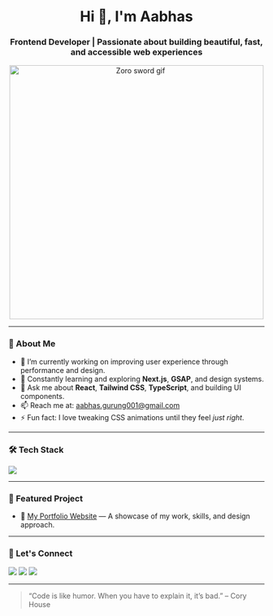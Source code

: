 <h1 align="center">Hi 👋, I'm Aabhas</h1>
<h3 align="center">Frontend Developer | Passionate about building beautiful, fast, and accessible web experiences</h3>

<p align="center">
  <img src="https://media.giphy.com/media/4OV1bLOIWwIXRxpXlN/giphy.gif" width="500" alt="Zoro sword gif" />
</p>

---

### 🚀 About Me

- 🔭 I’m currently working on improving user experience through performance and design.
- 🌱 Constantly learning and exploring **Next.js**, **GSAP**, and design systems.
- 💬 Ask me about **React**, **Tailwind CSS**, **TypeScript**, and building UI components.
- 📫 Reach me at: [aabhas.gurung001@gmail.com](mailto:aabhas.gurung001@gmail.com)
- ⚡ Fun fact: I love tweaking CSS animations until they feel *just right*.

---

### 🛠️ Tech Stack

<p align="left">
  <img src="https://skillicons.dev/icons?i=html,css,js,ts,react,nextjs,nodejs,tailwind,git" />
</p>

---

### 🧰 Featured Project

- 🔗 [My Portfolio Website](https://axbhxs.vercel.app/) — A showcase of my work, skills, and design approach.

---

### 🤝 Let's Connect

<p align="left">
  <a href="https://linkedin.com/in/yourusername" target="_blank"><img src="https://skillicons.dev/icons?i=linkedin" /></a>
  <a href="https://twitter.com/yourusername" target="_blank"><img src="https://skillicons.dev/icons?i=twitter" /></a>
  <a href="https://axbhxs.vercel.app/" target="_blank"><img src="https://skillicons.dev/icons?i=webflow" /></a>
</p>

---

> “Code is like humor. When you have to explain it, it’s bad.” – Cory House
